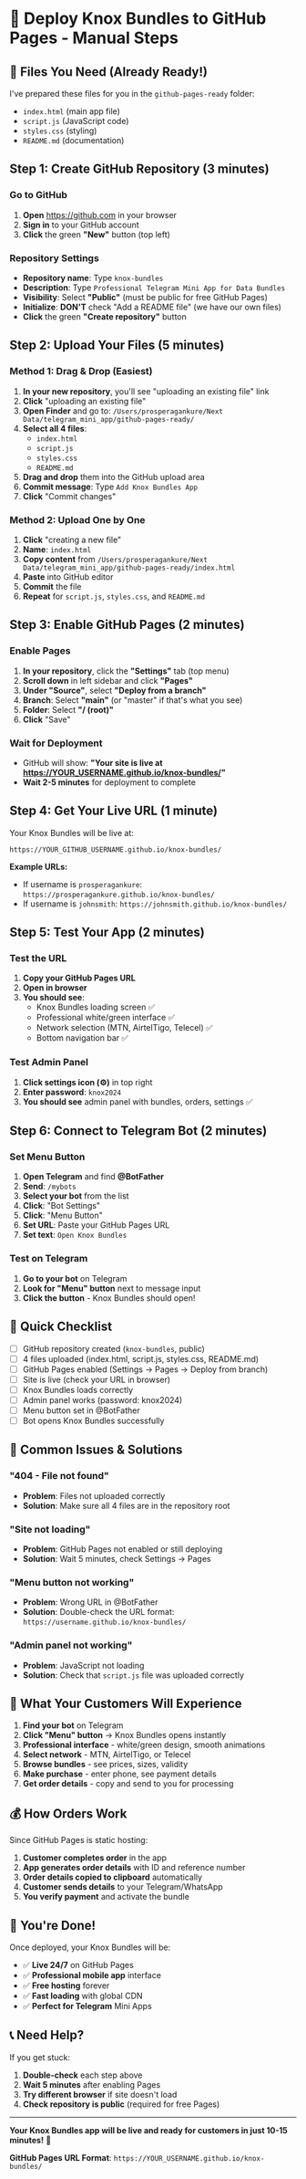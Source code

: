 # 🚀 Deploy Knox Bundles to GitHub Pages - Manual Steps

## 📁 Files You Need (Already Ready!)

I've prepared these files for you in the `github-pages-ready` folder:
- `index.html` (main app file)
- `script.js` (JavaScript code)
- `styles.css` (styling)
- `README.md` (documentation)

## Step 1: Create GitHub Repository (3 minutes)

### Go to GitHub
1. **Open** https://github.com in your browser
2. **Sign in** to your GitHub account
3. **Click** the green **"New"** button (top left)

### Repository Settings
- **Repository name**: Type `knox-bundles`
- **Description**: Type `Professional Telegram Mini App for Data Bundles`
- **Visibility**: Select **"Public"** (must be public for free GitHub Pages)
- **Initialize**: **DON'T** check "Add a README file" (we have our own files)
- **Click** the green **"Create repository"** button

## Step 2: Upload Your Files (5 minutes)

### Method 1: Drag & Drop (Easiest)
1. **In your new repository**, you'll see "uploading an existing file" link
2. **Click** "uploading an existing file"
3. **Open Finder** and go to: `/Users/prosperagankure/Next Data/telegram_mini_app/github-pages-ready/`
4. **Select all 4 files**:
   - `index.html`
   - `script.js` 
   - `styles.css`
   - `README.md`
5. **Drag and drop** them into the GitHub upload area
6. **Commit message**: Type `Add Knox Bundles App`
7. **Click** "Commit changes"

### Method 2: Upload One by One
1. **Click** "creating a new file"
2. **Name**: `index.html`
3. **Copy content** from `/Users/prosperagankure/Next Data/telegram_mini_app/github-pages-ready/index.html`
4. **Paste** into GitHub editor
5. **Commit** the file
6. **Repeat** for `script.js`, `styles.css`, and `README.md`

## Step 3: Enable GitHub Pages (2 minutes)

### Enable Pages
1. **In your repository**, click the **"Settings"** tab (top menu)
2. **Scroll down** in left sidebar and click **"Pages"**
3. **Under "Source"**, select **"Deploy from a branch"**
4. **Branch**: Select **"main"** (or "master" if that's what you see)
5. **Folder**: Select **"/ (root)"**
6. **Click** "Save"

### Wait for Deployment
- GitHub will show: **"Your site is live at https://YOUR_USERNAME.github.io/knox-bundles/"**
- **Wait 2-5 minutes** for deployment to complete

## Step 4: Get Your Live URL (1 minute)

Your Knox Bundles will be live at:
```
https://YOUR_GITHUB_USERNAME.github.io/knox-bundles/
```

**Example URLs:**
- If username is `prosperagankure`: `https://prosperagankure.github.io/knox-bundles/`
- If username is `johnsmith`: `https://johnsmith.github.io/knox-bundles/`

## Step 5: Test Your App (2 minutes)

### Test the URL
1. **Copy your GitHub Pages URL**
2. **Open in browser**
3. **You should see**:
   - Knox Bundles loading screen ✅
   - Professional white/green interface ✅
   - Network selection (MTN, AirtelTigo, Telecel) ✅
   - Bottom navigation bar ✅

### Test Admin Panel
1. **Click settings icon (⚙️)** in top right
2. **Enter password**: `knox2024`
3. **You should see** admin panel with bundles, orders, settings ✅

## Step 6: Connect to Telegram Bot (2 minutes)

### Set Menu Button
1. **Open Telegram** and find **@BotFather**
2. **Send**: `/mybots`
3. **Select your bot** from the list
4. **Click**: "Bot Settings"
5. **Click**: "Menu Button"
6. **Set URL**: Paste your GitHub Pages URL
7. **Set text**: `Open Knox Bundles`

### Test on Telegram
1. **Go to your bot** on Telegram
2. **Look for "Menu" button** next to message input
3. **Click the button** - Knox Bundles should open!

## 🎯 Quick Checklist

- [ ] GitHub repository created (`knox-bundles`, public)
- [ ] 4 files uploaded (index.html, script.js, styles.css, README.md)
- [ ] GitHub Pages enabled (Settings → Pages → Deploy from branch)
- [ ] Site is live (check your URL in browser)
- [ ] Knox Bundles loads correctly
- [ ] Admin panel works (password: knox2024)
- [ ] Menu button set in @BotFather
- [ ] Bot opens Knox Bundles successfully

## 🚨 Common Issues & Solutions

### "404 - File not found"
- **Problem**: Files not uploaded correctly
- **Solution**: Make sure all 4 files are in the repository root

### "Site not loading"
- **Problem**: GitHub Pages not enabled or still deploying
- **Solution**: Wait 5 minutes, check Settings → Pages

### "Menu button not working"
- **Problem**: Wrong URL in @BotFather
- **Solution**: Double-check the URL format: `https://username.github.io/knox-bundles/`

### "Admin panel not working"
- **Problem**: JavaScript not loading
- **Solution**: Check that `script.js` file was uploaded correctly

## 📱 What Your Customers Will Experience

1. **Find your bot** on Telegram
2. **Click "Menu" button** → Knox Bundles opens instantly
3. **Professional interface** - white/green design, smooth animations
4. **Select network** - MTN, AirtelTigo, or Telecel
5. **Browse bundles** - see prices, sizes, validity
6. **Make purchase** - enter phone, see payment details
7. **Get order details** - copy and send to you for processing

## 💰 How Orders Work

Since GitHub Pages is static hosting:
1. **Customer completes order** in the app
2. **App generates order details** with ID and reference number
3. **Order details copied to clipboard** automatically
4. **Customer sends details** to your Telegram/WhatsApp
5. **You verify payment** and activate the bundle

## 🎉 You're Done!

Once deployed, your Knox Bundles will be:
- ✅ **Live 24/7** on GitHub Pages
- ✅ **Professional mobile app** interface
- ✅ **Free hosting** forever
- ✅ **Fast loading** with global CDN
- ✅ **Perfect for Telegram** Mini Apps

## 📞 Need Help?

If you get stuck:
1. **Double-check** each step above
2. **Wait 5 minutes** after enabling Pages
3. **Try different browser** if site doesn't load
4. **Check repository is public** (required for free Pages)

---

**Your Knox Bundles app will be live and ready for customers in just 10-15 minutes!** 🚀

**GitHub Pages URL Format**: `https://YOUR_USERNAME.github.io/knox-bundles/`